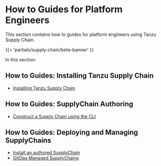 # How to Guides for Platform Engineers

This section contains how to guides for platform engineers using Tanzu Supply Chain.

{{> 'partials/supply-chain/beta-banner' }}

In this section:

## How to Guides: Installing Tanzu Supply Chain

- [Installing Tanzu Supply Chain](./installing-supply-chain/about.hbs.md)

## How to Guides: SupplyChain Authoring

- [Construct a Supply Chain using the CLI](./supply-chain-authoring/construct-with-cli.hbs.md)

## How to Guides: Deploying and Managing SupplyChains

- [Install an authored SupplyChain](./deploying-supply-chains/install.hbs.md)
- [GitOps Managed SupplyChains](./deploying-supply-chains/gitops-managed.hbs.md)
